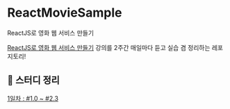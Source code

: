 # ReactMovieSample
ReactJS로 영화 웹 서비스 만들기

[ReactJS로 영화 웹 서비스 만들기](https://nomadcoders.co/react-for-beginners) 강의를 2주간 매일마다 듣고 실습 겸 정리하는 레포지토리!

## 💚 스터디 정리
[1일차 : #1.0 ~ #2.3](https://www.notion.so/1-4966cdb495074ff681a373ca6c0aa025)
